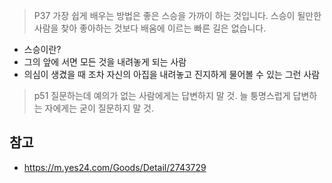 >P37
>가장 쉽게 배우는 방법은 좋은 스승을 가까이 하는 것입니다.
>스승이 될만한 사람을 찾아 좋아하는 것보다 배움에 이르는 빠른 길은 없습니다.

- 스승이란?
- 그의 앞에 서면 모든 것을 내려놓게 되는 사람
- 의심이 생겼을 때 조차 자신의 아집을 내려놓고 진지하게 물어볼 수 있는 그런 사람


> p51
> 질문하는데 예의가 없는 사람에게는 답변하지 말 것.
> 늘 퉁명스럽게 답변하는 자에게는 굳이 질문하지 말 것.
## 참고
- https://m.yes24.com/Goods/Detail/2743729
